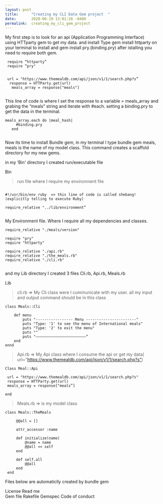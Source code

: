```yaml
---
layout: post
title:      "Creating my CLI Data Gem project  "
date:       2020-06-19 13:01:28 -0400
permalink:  creating_my_cli_gem_project
---
```



My first step is to look for an api (Application Programming Interface)   
 using HTTparty gem to get my data. and install  Type gem install httparty on your terminal to install and gem install  pry.(binding.pry) after istalling you need to require both gem.

```
 require “httparty” 
 require “pry"


 url = "https://www.themealdb.com/api/json/v1/1/search.php?s”
  response = HTTParty.get(url)
   meals_array = response["meals"] 
 
 ```


 This line of code is where I set the response to a variable = meals_array and grabing the “meals” string
  and iterate with #each. setting a binding.pry to get the data in the terminal.
		
 ```
 meals_array.each do |meal_hash| 
      #binding.pry 
    end 
		
```
		
		
Now its time to install Bundle gem, 
in my terminal I type bundle gem meals, meals is the name of my model class. 
This command creates a scaffold directory for my new gems.  

in my ‘Bin' directory I  created run/executable  file

Bin 
  > run file where I require my environment file
  
```

#!/usr/bin/env ruby  => this line of code is called shebang!(explicitly telling to execute Ruby)

require_relative "../lib/environment” 


```

My Environment file. Where I require all my dependencies and classes. 

```
require_relative "./meals/version" 

require "pry" 
require "httparty"

require_relative "./api.rb" 
require_relative "./the_meals.rb"
require_relative "./cli.rb"


```

and my Lib directory I created 3 files Cli.rb, Api.rb, Meals.rb

Lib 
 > cli.rb => My Cli class were I cummunicate with my user. all my input and output command should be in this class
 
```
class Meals::Cli  
   
    def menu 
        puts "----------------- Menu -----------------------"     
        puts "Type: '1' to see the menu of International meals"  
        puts "Type: '2' to exit the menu" 
        puts "" 
        puts "———————————————————————“
    end
ennd
```


 > Api.rb =>
 >  My Api class
 >  where I consume the api or get my data( url="https://www.themealdb.com/api/json/v1/1/search.php?s”)

```
Class Meal::Api

 url = "https://www.themealdb.com/api/json/v1/1/search.php?s"
 response = HTTParty.get(url)
 meals_array = response["meals”]
  
end
```


> Meals.rb => is my  model class 

```
class Meals::TheMeals
   
     @@all = []
		 
     attr_accessor :name

     def initialize(name)
         @name = name
         @@all << self
     end 
     
     def self.all
         @@all
     end
 end 

```

Files below are automaticlly created by bundle gem 

License
Read me  
Gem file
Rakefile 
Gemspec 
Code of conduct 


